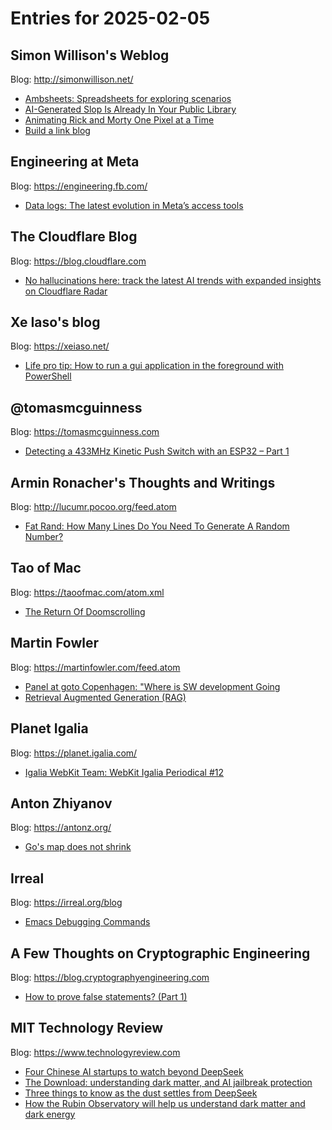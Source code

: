 # Entries for 2025-02-05
## Simon Willison's Weblog 
Blog: http://simonwillison.net/ 

- [Ambsheets: Spreadsheets for exploring scenarios](https://simonwillison.net/2025/Feb/5/ambsheets/#atom-everything)
- [AI-Generated Slop Is Already In Your Public Library](https://simonwillison.net/2025/Feb/5/ai-generated-slop-is-already-in-your-public-library/#atom-everything)
- [Animating Rick and Morty One Pixel at a Time](https://simonwillison.net/2025/Feb/4/animating-rick-and-morty-one-pixel-at-a-time/#atom-everything)
- [Build a link blog](https://simonwillison.net/2025/Feb/4/build-a-link-blog/#atom-everything)
## Engineering at Meta 
Blog: https://engineering.fb.com/ 

- [Data logs: The latest evolution in Meta’s access tools](https://engineering.fb.com/2025/02/04/security/data-logs-the-latest-evolution-in-metas-access-tools/)
##  The Cloudflare Blog  
Blog: https://blog.cloudflare.com 

- [No hallucinations here: track the latest AI trends with expanded insights on Cloudflare Radar](https://blog.cloudflare.com/expanded-ai-insights-on-cloudflare-radar/)
## Xe Iaso's blog 
Blog: https://xeiaso.net/ 

- [Life pro tip: How to run a gui application in the foreground with PowerShell](https://xeiaso.net/notes/2025/pwsh-start-process/)
## @tomasmcguinness 
Blog: https://tomasmcguinness.com 

- [Detecting a 433MHz Kinetic Push Switch with an ESP32 – Part 1](https://tomasmcguinness.com/2025/02/04/detecting-a-433mhz-kinetic-push-switch-with-an-esp32-part-1/)
## Armin Ronacher's Thoughts and Writings 
Blog: http://lucumr.pocoo.org/feed.atom 

- [Fat Rand: How Many Lines Do You Need To Generate A Random Number?](http://lucumr.pocoo.org/2025/2/4/fat-rand)
## Tao of Mac 
Blog: https://taoofmac.com/atom.xml 

- [The Return Of Doomscrolling](https://taoofmac.com/space/blog/2025/02/04/2330)
## Martin Fowler 
Blog: https://martinfowler.com/feed.atom 

- [Panel at goto Copenhagen: "Where is SW development Going](https://www.youtube.com/watch?v=86-Dy5U2p5Y)
- [Retrieval Augmented Generation (RAG)](https://martinfowler.com/articles/gen-ai-patterns/#rag)
## Planet Igalia 
Blog: https://planet.igalia.com/ 

- [Igalia WebKit Team: WebKit Igalia Periodical #12](https://blogs.igalia.com/webkit/blog/2025/wip-12/)
## Anton Zhiyanov 
Blog: https://antonz.org/ 

- [Go's map does not shrink](https://antonz.org/go-map-shrink/)
## Irreal 
Blog: https://irreal.org/blog 

- [Emacs Debugging Commands](https://irreal.org/blog/?p=12761)
## A Few Thoughts on Cryptographic Engineering 
Blog: https://blog.cryptographyengineering.com 

- [How to prove false statements? (Part 1)](https://blog.cryptographyengineering.com/2025/02/04/how-to-prove-false-statements-part-1/)
## MIT Technology Review 
Blog: https://www.technologyreview.com 

- [Four Chinese AI startups to watch beyond DeepSeek](https://www.technologyreview.com/2025/02/04/1110942/four-chinese-ai-startups-deepseek/)
- [The Download: understanding dark matter, and AI jailbreak protection](https://www.technologyreview.com/2025/02/04/1110939/the-download-understanding-dark-matter-and-ai-jailbreak-protection/)
- [Three things to know as the dust settles from DeepSeek](https://www.technologyreview.com/2025/02/04/1110918/three-things-to-know-as-the-dust-settles-from-deepseek/)
- [How the Rubin Observatory will help us understand dark matter and dark energy](https://www.technologyreview.com/2025/02/04/1110927/how-the-rubin-observatory-will-help-us-understand-dark-matter-and-dark-energy/)